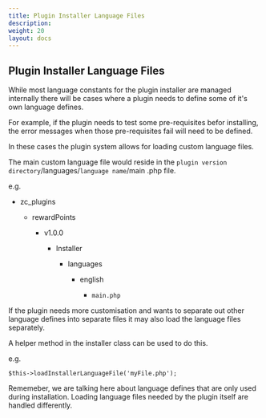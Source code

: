 ```yaml
---
title: Plugin Installer Language Files
description:  
weight: 20
layout: docs
---
```


## Plugin Installer Language Files

While most language constants for the plugin installer are managed internally there will be cases where a plugin
needs to define some of it's own language defines.

For example, if the plugin needs to test some pre-requisites befor installing, the error messages when those
pre-requisites fail will need to be defined.

In these cases the plugin system allows for loading custom language files.

The main custom language file would reside in the `plugin version directory`/languages/`language name`/main
.php file.

e.g.

- zc_plugins

  - rewardPoints

    - v1.0.0

      - Installer

        - languages

          - english

            - `main.php`


If the plugin needs more customisation and wants to separate out other language defines into separate files it may
also load the language files separately.

A helper method in the installer class can be used to do this.

e.g.

    $this->loadInstallerLanguageFile('myFile.php');

Rememeber, we are talking here about language defines that are only used during installation. Loading
  language files needed by the plugin itself are handled differently.



